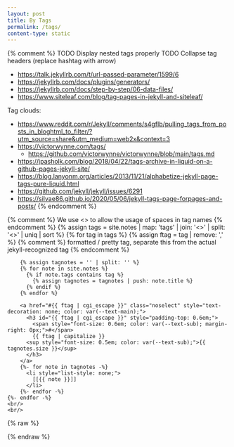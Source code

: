 ```yaml
---
layout: post
title: By Tags
permalink: /tags/
content-type: static
---
```


{% comment %}
TODO Display nested tags properly
TODO Collapse tag headers (replace hashtag with arrow)

  - https://talk.jekyllrb.com/t/url-passed-parameter/1599/6
  - https://jekyllrb.com/docs/plugins/generators/
  - https://jekyllrb.com/docs/step-by-step/06-data-files/
  - https://www.siteleaf.com/blog/tag-pages-in-jekyll-and-siteleaf/

Tag clouds:
 - https://www.reddit.com/r/Jekyll/comments/s4gflb/pulling_tags_from_posts_in_bloghtml_to_filter/?utm_source=share&utm_medium=web2x&context=3
 - https://victorwynne.com/tags/
   - https://github.com/victorwynne/victorwynne/blob/main/tags.md
 - https://jpasholk.com/blog/2018/04/22/tags-archive-in-liquid-on-a-github-pages-jekyll-site/
 - https://blog.lanyonm.org/articles/2013/11/21/alphabetize-jekyll-page-tags-pure-liquid.html
 - https://github.com/jekyll/jekyll/issues/6291
 - https://silvae86.github.io/2020/05/06/jekyll-tags-page-forpages-and-posts/
{% endcomment %}

<main>
    {% comment %} We use <> to allow the usage of spaces in tag names {% endcomment %}
    {% assign tags = site.notes | map: 'tags' | join: '<>' | split: '<>' | uniq | sort %}
    {% for tag in tags %}
        {% assign ftag = tag | remove: ',' %}
        {% comment %} formatted / pretty tag, separate this from the actual jekyll-recognized tag {% endcomment %}

        {% assign tagnotes = '' | split: '' %}
        {% for note in site.notes %}
          {% if note.tags contains tag %}
            {% assign tagnotes = tagnotes | push: note.title %}
          {% endif %}
        {% endfor %}

        <a href="#{{ ftag | cgi_escape }}" class="noselect" style="text-decoration: none; color: var(--text-main);">
          <h3 id="{{ ftag | cgi_escape }}" style="padding-top: 0.6em;">
            <span style="font-size: 0.6em; color: var(--text-sub); margin-right: 0px;">#</span>
            {{ ftag | capitalize }}
          <sup style="font-size: 0.5em; color: var(--text-sub);">{{ tagnotes.size }}</sup>
          </h3>
        </a>
        {%- for note in tagnotes -%}
          <li style="list-style: none;">
            [[{{ note }}]]
          </li>
        {%- endfor -%}
    {%- endfor -%}
    <br/>
    <br/>
</main>

{% raw %}
<style>
.category-content a {
    text-decoration: none;
    color: #4183c4;
}

.category-content a:hover {
    text-decoration: underline;
    color: #4183c4;
}
</style>
{% endraw %}

